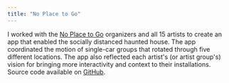 ```yaml
---
title: "No Place to Go"
---
```


I worked with the <a href="http://www.no-place-to-go.com/">No Place to Go</a> organizers and all 15 artists to create an app that enabled the socially distanced haunted house. The app coordinated the motion of single-car groups that rotated through five different locations. The app also reflected each artist's (or artist group's) vision for bringing more interactivity and context to their installations. Source code available on <a href="https://github.com/TravelByRocket/no-place-to-go">GitHub</a>.